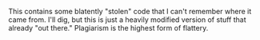 This contains some blatently "stolen" code that I can't remember where it came from.  I'll dig, but this is just a heavily modified version of stuff that already "out there."
Plagiarism is the highest form of flattery.
